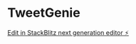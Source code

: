 # TweetGenie

[Edit in StackBlitz next generation editor ⚡️](https://stackblitz.com/~/github.com/jomwakachola/TweetGenie)